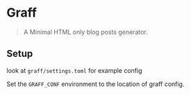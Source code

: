 # Graff

> A Minimal HTML only blog posts generator.

## Setup

look at `graff/settings.toml` for example config

Set the `GRAFF_CONF` environment to the location of graff config. 

